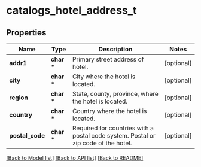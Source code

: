 # catalogs_hotel_address_t

## Properties
Name | Type | Description | Notes
------------ | ------------- | ------------- | -------------
**addr1** | **char \*** | Primary street address of hotel. | [optional] 
**city** | **char \*** | City where the hotel is located. | [optional] 
**region** | **char \*** | State, county, province, where the hotel is located. | [optional] 
**country** | **char \*** | Country where the hotel is located. | [optional] 
**postal_code** | **char \*** | Required for countries with a postal code system. Postal or zip code of the hotel. | [optional] 

[[Back to Model list]](../README.md#documentation-for-models) [[Back to API list]](../README.md#documentation-for-api-endpoints) [[Back to README]](../README.md)


